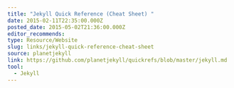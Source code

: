 ```yaml
---
title: "Jekyll Quick Reference (Cheat Sheet) "
date: 2015-02-11T22:35:00.000Z
posted_date: 2015-05-02T21:36:00.000Z
editor_recommends:
type: Resource/Website
slug: links/jekyll-quick-reference-cheat-sheet
source: planetjekyll
link: https://github.com/planetjekyll/quickrefs/blob/master/jekyll.md
tool:
  - Jekyll
---
```





